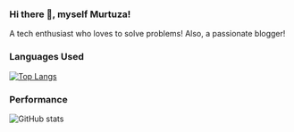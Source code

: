 ### Hi there 👋, myself Murtuza!
A tech enthusiast who loves to solve problems!
Also, a passionate blogger!


### Languages Used

[![Top Langs](https://github-readme-stats.vercel.app/api/top-langs/?username=murtuzaalisurti)](https://github.com/murtuzaalisurti)


### Performance

![GitHub stats](https://github-readme-stats.vercel.app/api?username=murtuzaalisurti&show_icons=true)  


